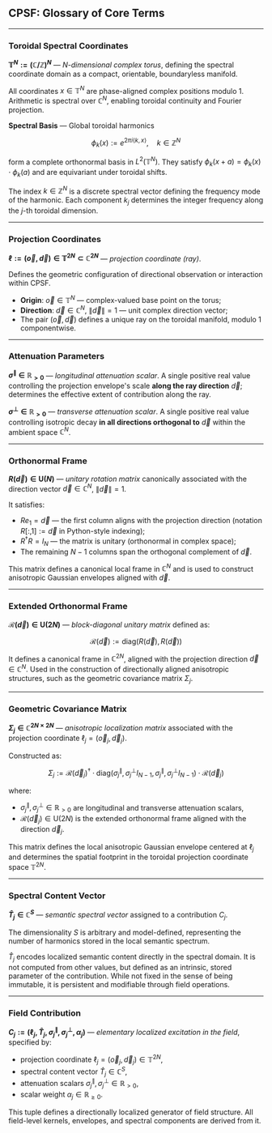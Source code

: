 ## CPSF: Glossary of Core Terms

---

### Toroidal Spectral Coordinates

**$\mathbb{T}^N := (\mathbb{C} / \mathbb{Z})^N$** — *N-dimensional complex torus*, defining the spectral coordinate domain as a compact, orientable, boundaryless manifold.

All coordinates $x \in \mathbb{T}^N$ are phase-aligned complex positions modulo 1. Arithmetic is spectral over $\mathbb{C}^N$, enabling toroidal continuity and Fourier projection.

**Spectral Basis** — Global toroidal harmonics

$$
\phi_k(x) := e^{2\pi i \langle k, x \rangle}, \quad k \in \mathbb{Z}^N
$$

form a complete orthonormal basis in $L^2(\mathbb{T}^N)$. They satisfy $\phi_k(x + a) = \phi_k(x) \cdot \phi_k(a)$ and are equivariant under toroidal shifts.

The index $k \in \mathbb{Z}^N$ is a discrete spectral vector defining the frequency mode of the harmonic. Each component $k_j$ determines the integer frequency along the $j$-th toroidal dimension.

---

### Projection Coordinates

**$\ell := (\vec{o}, \vec{d}) \in \mathbb{T}^{2N} \subset \mathbb{C}^{2N}$** — *projection coordinate (ray)*.

Defines the geometric configuration of directional observation or interaction within CPSF.

* **Origin**: $\vec{o} \in \mathbb{T}^N$ — complex-valued base point on the torus;
* **Direction**: $\vec{d} \in \mathbb{C}^N$, $\|\vec{d}\| = 1$ — unit complex direction vector;
* The pair $(\vec{o}, \vec{d})$ defines a unique ray on the toroidal manifold, modulo 1 componentwise.

---

### Attenuation Parameters

**$\sigma^{\parallel} \in \mathbb{R}_{>0}$** — *longitudinal attenuation scalar*.
A single positive real value controlling the projection envelope's scale **along the ray direction** $\vec{d}$; determines the effective extent of contribution along the ray.

**$\sigma^{\perp} \in \mathbb{R}_{>0}$** — *transverse attenuation scalar*.
A single positive real value controlling isotropic decay **in all directions orthogonal to** $\vec{d}$ within the ambient space $\mathbb{C}^N$.

---

### Orthonormal Frame

**$R(\vec{d}) \in \mathrm{U}(N)$** — *unitary rotation matrix* canonically associated with the direction vector $\vec{d} \in \mathbb{C}^N$, $\| \vec{d} \| = 1$.

It satisfies:

* $R e_1 = \vec{d}$ — the first column aligns with the projection direction (notation $R[:,1] := \vec{d}$ in Python-style indexing);
* $R^\dagger R = I_N$ — the matrix is unitary (orthonormal in complex space);
* The remaining $N - 1$ columns span the orthogonal complement of $\vec{d}$.

This matrix defines a canonical local frame in $\mathbb{C}^N$ and is used to construct anisotropic Gaussian envelopes aligned with $\vec{d}$.

---

### Extended Orthonormal Frame

**$\mathcal{R}(\vec{d}) \in \mathrm{U}(2N)$** — *block-diagonal unitary matrix* defined as:

$$
\mathcal{R}(\vec{d}) := \mathrm{diag}(R(\vec{d}), R(\vec{d}))
$$

It defines a canonical frame in $\mathbb{C}^{2N}$, aligned with the projection direction $\vec{d} \in \mathbb{C}^N$. Used in the construction of directionally aligned anisotropic structures, such as the geometric covariance matrix $\Sigma_j$.

---

### Geometric Covariance Matrix

**$\Sigma_j \in \mathbb{C}^{2N \times 2N}$** — *anisotropic localization matrix* associated with the projection coordinate $\ell_j = (\vec{o}_j, \vec{d}_j)$.

Constructed as:

$$
\Sigma_j := \mathcal{R}(\vec{d}_j)^\dagger \cdot
\mathrm{diag}( 
\sigma_j^{\parallel}, \sigma_j^{\perp} I_{N-1},
\sigma_j^{\parallel}, \sigma_j^{\perp} I_{N-1} 
) \cdot \mathcal{R}(\vec{d}_j)
$$

where:

* $\sigma_j^{\parallel}, \sigma_j^{\perp} \in \mathbb{R}_{>0}$ are longitudinal and transverse attenuation scalars,
* $\mathcal{R}(\vec{d}_j) \in \mathrm{U}(2N)$ is the extended orthonormal frame aligned with the direction $\vec{d}_j$.

This matrix defines the local anisotropic Gaussian envelope centered at $\ell_j$ and determines the spatial footprint in the toroidal projection coordinate space $\mathbb{T}^{2N}$.

---

### Spectral Content Vector

**$\hat{T}_j \in \mathbb{C}^S$** — *semantic spectral vector* assigned to a contribution $C_j$.

The dimensionality $S$ is arbitrary and model-defined, representing the number of harmonics stored in the local semantic spectrum.

$\hat{T}_j$ encodes localized semantic content directly in the spectral domain. It is not computed from other values, but defined as an intrinsic, stored parameter of the contribution. While not fixed in the sense of being immutable, it is persistent and modifiable through field operations.

---

### Field Contribution

**$C_j := (\ell_j, \hat{T}_j, \sigma_j^{\parallel}, \sigma_j^{\perp}, \alpha_j)$** — *elementary localized excitation in the field*, specified by:

* projection coordinate $\ell_j = (\vec{o}_j, \vec{d}_j) \in \mathbb{T}^{2N}$,
* spectral content vector $\hat{T}_j \in \mathbb{C}^S$,
* attenuation scalars $\sigma_j^{\parallel}, \sigma_j^{\perp} \in \mathbb{R}_{>0}$,
* scalar weight $\alpha_j \in \mathbb{R}_{\ge 0}$.

This tuple defines a directionally localized generator of field structure. All field-level kernels, envelopes, and spectral components are derived from it.
